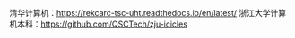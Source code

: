 
清华计算机：https://rekcarc-tsc-uht.readthedocs.io/en/latest/
浙江大学计算机本科：https://github.com/QSCTech/zju-icicles
